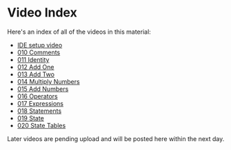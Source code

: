 # Video Index

Here's an index of all of the videos in this material:

* [IDE setup video](https://youtu.be/c0GdcmPfKL4)
* [010 Comments](https://youtu.be/JxLwSFfns_4)
* [011 Identity](https://youtu.be/FsDqswkr6NM)
* [012 Add One](https://youtu.be/QapwWktcoxg&t=0s)
* [013 Add Two](https://youtu.be/QapwWktcoxg&t=84s)
* [014 Multiply Numbers](https://youtu.be/QapwWktcoxg&t=322s)
* [015 Add Numbers](https://youtu.be/QapwWktcoxg&t=444s)
* [016 Operators](https://youtu.be/QapwWktcoxg&t=606s)
* [017 Expressions](https://youtu.be/S14_jDPjXYg&t=0s)
* [018 Statements](https://youtu.be/S14_jDPjXYg&t=460s)
* [019 State](https://youtu.be/S14_jDPjXYg&t=625s)
* [020 State Tables](https://youtu.be/S14_jDPjXYg&t=720s)

Later videos are pending upload and will be posted here
within the next day.
